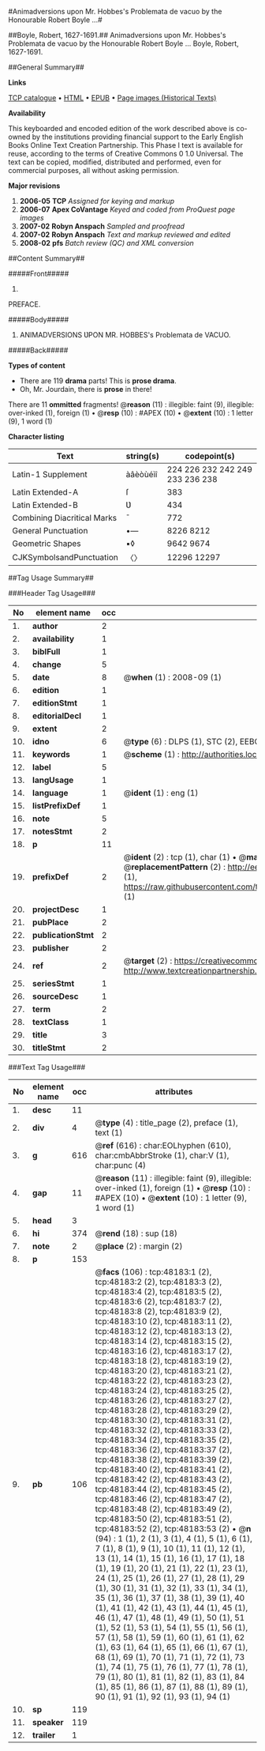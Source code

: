 #Animadversions upon Mr. Hobbes's Problemata de vacuo by the Honourable Robert Boyle ...#

##Boyle, Robert, 1627-1691.##
Animadversions upon Mr. Hobbes's Problemata de vacuo by the Honourable Robert Boyle ...
Boyle, Robert, 1627-1691.

##General Summary##

**Links**

[TCP catalogue](http://www.ota.ox.ac.uk/tcp/)  • 
[HTML](http://tei.it.ox.ac.uk/tcp/Texts-HTML/free/A28/A28939.html)  • 
[EPUB](http://tei.it.ox.ac.uk/tcp/Texts-EPUB/free/A28/A28939.epub) • 
[Page images (Historical Texts)](https://data.historicaltexts.jisc.ac.uk/view?pubId=eebo-11687982e&pageId=eebo-11687982e-48183-1)

**Availability**

This keyboarded and encoded edition of the
	       work described above is co-owned by the institutions
	       providing financial support to the Early English Books
	       Online Text Creation Partnership. This Phase I text is
	       available for reuse, according to the terms of Creative
	       Commons 0 1.0 Universal. The text can be copied,
	       modified, distributed and performed, even for
	       commercial purposes, all without asking permission.

**Major revisions**

1. __2006-05__ __TCP__ *Assigned for keying and markup*
1. __2006-07__ __Apex CoVantage__ *Keyed and coded from ProQuest page images*
1. __2007-02__ __Robyn Anspach__ *Sampled and proofread*
1. __2007-02__ __Robyn Anspach__ *Text and markup reviewed and edited*
1. __2008-02__ __pfs__ *Batch review (QC) and XML conversion*

##Content Summary##

#####Front#####

1. 
PREFACE.

#####Body#####

1. ANIMADVERSIONS ƲPON MR. HOBBES's Problemata de VACUO.

#####Back#####

**Types of content**

  * There are 119 **drama** parts! This is **prose drama**.
  * Oh, Mr. Jourdain, there is **prose** in there!

There are 11 **ommitted** fragments! 
 @__reason__ (11) : illegible: faint (9), illegible: over-inked (1), foreign (1)  •  @__resp__ (10) : #APEX (10)  •  @__extent__ (10) : 1 letter (9), 1 word (1)

**Character listing**


|Text|string(s)|codepoint(s)|
|---|---|---|
|Latin-1 Supplement|àâèòùéìî|224 226 232 242 249 233 236 238|
|Latin Extended-A|ſ|383|
|Latin Extended-B|Ʋ|434|
|Combining             Diacritical Marks|̄|772|
|General Punctuation|•—|8226 8212|
|Geometric Shapes|▪◊|9642 9674|
|CJKSymbolsandPunctuation|〈〉|12296 12297|

##Tag Usage Summary##

###Header Tag Usage###

|No|element name|occ|attributes|
|---|---|---|---|
|1.|__author__|2||
|2.|__availability__|1||
|3.|__biblFull__|1||
|4.|__change__|5||
|5.|__date__|8| @__when__ (1) : 2008-09 (1)|
|6.|__edition__|1||
|7.|__editionStmt__|1||
|8.|__editorialDecl__|1||
|9.|__extent__|2||
|10.|__idno__|6| @__type__ (6) : DLPS (1), STC (2), EEBO-CITATION (1), OCLC (1), VID (1)|
|11.|__keywords__|1| @__scheme__ (1) : http://authorities.loc.gov/ (1)|
|12.|__label__|5||
|13.|__langUsage__|1||
|14.|__language__|1| @__ident__ (1) : eng (1)|
|15.|__listPrefixDef__|1||
|16.|__note__|5||
|17.|__notesStmt__|2||
|18.|__p__|11||
|19.|__prefixDef__|2| @__ident__ (2) : tcp (1), char (1)  •  @__matchPattern__ (2) : ([0-9\-]+):([0-9IVX]+) (1), (.+) (1)  •  @__replacementPattern__ (2) : http://eebo.chadwyck.com/downloadtiff?vid=$1&page=$2 (1), https://raw.githubusercontent.com/textcreationpartnership/Texts/master/tcpchars.xml#$1 (1)|
|20.|__projectDesc__|1||
|21.|__pubPlace__|2||
|22.|__publicationStmt__|2||
|23.|__publisher__|2||
|24.|__ref__|2| @__target__ (2) : https://creativecommons.org/publicdomain/zero/1.0/ (1), http://www.textcreationpartnership.org/docs/. (1)|
|25.|__seriesStmt__|1||
|26.|__sourceDesc__|1||
|27.|__term__|2||
|28.|__textClass__|1||
|29.|__title__|3||
|30.|__titleStmt__|2||


###Text Tag Usage###

|No|element name|occ|attributes|
|---|---|---|---|
|1.|__desc__|11||
|2.|__div__|4| @__type__ (4) : title_page (2), preface (1), text (1)|
|3.|__g__|616| @__ref__ (616) : char:EOLhyphen (610), char:cmbAbbrStroke (1), char:V (1), char:punc (4)|
|4.|__gap__|11| @__reason__ (11) : illegible: faint (9), illegible: over-inked (1), foreign (1)  •  @__resp__ (10) : #APEX (10)  •  @__extent__ (10) : 1 letter (9), 1 word (1)|
|5.|__head__|3||
|6.|__hi__|374| @__rend__ (18) : sup (18)|
|7.|__note__|2| @__place__ (2) : margin (2)|
|8.|__p__|153||
|9.|__pb__|106| @__facs__ (106) : tcp:48183:1 (2), tcp:48183:2 (2), tcp:48183:3 (2), tcp:48183:4 (2), tcp:48183:5 (2), tcp:48183:6 (2), tcp:48183:7 (2), tcp:48183:8 (2), tcp:48183:9 (2), tcp:48183:10 (2), tcp:48183:11 (2), tcp:48183:12 (2), tcp:48183:13 (2), tcp:48183:14 (2), tcp:48183:15 (2), tcp:48183:16 (2), tcp:48183:17 (2), tcp:48183:18 (2), tcp:48183:19 (2), tcp:48183:20 (2), tcp:48183:21 (2), tcp:48183:22 (2), tcp:48183:23 (2), tcp:48183:24 (2), tcp:48183:25 (2), tcp:48183:26 (2), tcp:48183:27 (2), tcp:48183:28 (2), tcp:48183:29 (2), tcp:48183:30 (2), tcp:48183:31 (2), tcp:48183:32 (2), tcp:48183:33 (2), tcp:48183:34 (2), tcp:48183:35 (2), tcp:48183:36 (2), tcp:48183:37 (2), tcp:48183:38 (2), tcp:48183:39 (2), tcp:48183:40 (2), tcp:48183:41 (2), tcp:48183:42 (2), tcp:48183:43 (2), tcp:48183:44 (2), tcp:48183:45 (2), tcp:48183:46 (2), tcp:48183:47 (2), tcp:48183:48 (2), tcp:48183:49 (2), tcp:48183:50 (2), tcp:48183:51 (2), tcp:48183:52 (2), tcp:48183:53 (2)  •  @__n__ (94) : 1 (1), 2 (1), 3 (1), 4 (1), 5 (1), 6 (1), 7 (1), 8 (1), 9 (1), 10 (1), 11 (1), 12 (1), 13 (1), 14 (1), 15 (1), 16 (1), 17 (1), 18 (1), 19 (1), 20 (1), 21 (1), 22 (1), 23 (1), 24 (1), 25 (1), 26 (1), 27 (1), 28 (1), 29 (1), 30 (1), 31 (1), 32 (1), 33 (1), 34 (1), 35 (1), 36 (1), 37 (1), 38 (1), 39 (1), 40 (1), 41 (1), 42 (1), 43 (1), 44 (1), 45 (1), 46 (1), 47 (1), 48 (1), 49 (1), 50 (1), 51 (1), 52 (1), 53 (1), 54 (1), 55 (1), 56 (1), 57 (1), 58 (1), 59 (1), 60 (1), 61 (1), 62 (1), 63 (1), 64 (1), 65 (1), 66 (1), 67 (1), 68 (1), 69 (1), 70 (1), 71 (1), 72 (1), 73 (1), 74 (1), 75 (1), 76 (1), 77 (1), 78 (1), 79 (1), 80 (1), 81 (1), 82 (1), 83 (1), 84 (1), 85 (1), 86 (1), 87 (1), 88 (1), 89 (1), 90 (1), 91 (1), 92 (1), 93 (1), 94 (1)|
|10.|__sp__|119||
|11.|__speaker__|119||
|12.|__trailer__|1||
